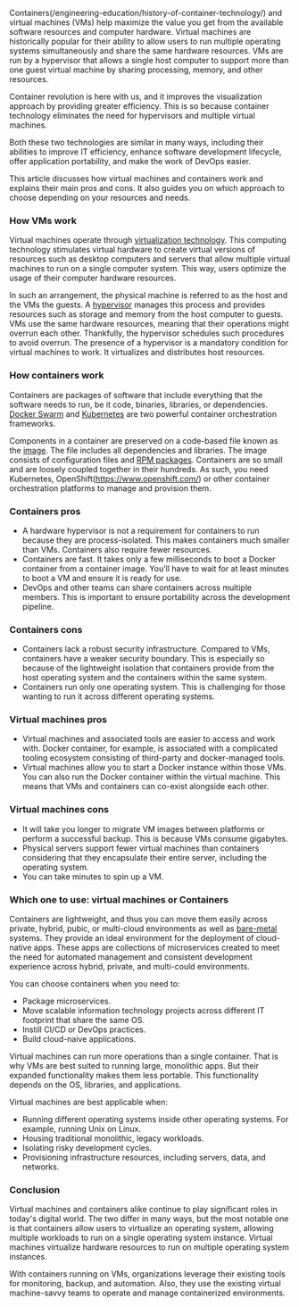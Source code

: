 Containers(/engineering-education/history-of-container-technology/) and virtual machines (VMs) help maximize the value you get from the available software resources and computer hardware. Virtual machines are historically popular for their ability to allow users to run multiple operating systems simultaneously and share the same hardware resources. VMs are run by a hypervisor that allows a single host computer to support more than one guest virtual machine by sharing processing, memory, and other resources.

Container revolution is here with us, and it improves the visualization approach by providing greater efficiency. This is so because container technology eliminates the need for hypervisors and multiple virtual machines.

Both these two technologies are similar in many ways, including their abilities to improve IT efficiency, enhance software development lifecycle, offer application portability, and make the work of DevOps easier.

This article discusses how virtual machines and containers work and explains their main pros and cons. It also guides you on which approach to choose depending on your resources and needs.

### How VMs work

Virtual machines operate through [virtualization technology](https://en.wikipedia.org/wiki/Virtualization). This computing technology stimulates virtual hardware to create virtual versions of resources such as desktop computers and servers that allow multiple virtual machines to run on a single computer system. This way, users optimize the usage of their computer hardware resources.

In such an arrangement, the physical machine is referred to as the host and the VMs the guests. A [hypervisor](https://en.wikipedia.org/wiki/Hypervisor#) manages this process and provides resources such as storage and memory from the host computer to guests. VMs use the same hardware resources, meaning that their operations might overrun each other. Thankfully, the hypervisor schedules such procedures to avoid overrun. The presence of a hypervisor is a mandatory condition for virtual machines to work. It virtualizes and distributes host resources.

### How containers work

Containers are packages of software that include everything that the software needs to run, be it code, binaries, libraries, or dependencies. [Docker Swarm](https://docs.docker.com/engine/swarm/swarm-tutorial/) and [Kubernetes](https://kubernetes.io/) are two powerful container orchestration frameworks.

Components in a container are preserved on a code-based file known as the [image](https://wiki.aquasec.com/display/containers/What+is+a+Container+Image). The file includes all dependencies and libraries. The image consists of configuration files and [RPM packages](https://en.wikipedia.org/wiki/RPM_Package_Manager). Containers are so small and are loosely coupled together in their hundreds. As such, you need Kubernetes, OpenShift(https://www.openshift.com/) or other container orchestration platforms to manage and provision them.

### Containers pros

- A hardware hypervisor is not a requirement for containers to run because they are process-isolated. This makes containers much smaller than VMs. Containers also require fewer resources.
- Containers are fast. It takes only a few milliseconds to boot a Docker container from a container image. You'll have to wait for at least minutes to boot a VM and ensure it is ready for use.
- DevOps and other teams can share containers across multiple members. This is important to ensure portability across the development pipeline.

### Containers cons

- Containers lack a robust security infrastructure. Compared to VMs, containers have a weaker security boundary. This is especially so because of the lightweight isolation that containers provide from the host operating system and the containers within the same system.
- Containers run only one operating system. This is challenging for those wanting to run it across different operating systems.

### Virtual machines pros

- Virtual machines and associated tools are easier to access and work with. Docker container, for example, is associated with a complicated tooling ecosystem consisting of third-party and docker-managed tools.
- Virtual machines allow you to start a Docker instance within those VMs. You can also run the Docker container within the virtual machine. This means that VMs and containers can co-exist alongside each other.

### Virtual machines cons

- It will take you longer to migrate VM images between platforms or perform a successful backup. This is because VMs consume gigabytes.
- Physical servers support fewer virtual machines than containers considering that they encapsulate their entire server, including the operating system.
- You can take minutes to spin up a VM.

### Which one to use: virtual machines or Containers

Containers are lightweight, and thus you can move them easily across private, hybrid, pubic, or multi-cloud environments as well as [bare-metal](https://www.techopedia.com/definition/2153/bare-metal) systems. They provide an ideal environment for the deployment of cloud-native apps. These apps are collections of microservices created to meet the need for automated management and consistent development experience across hybrid, private, and multi-could environments.

You can choose containers when you need to:

- Package microservices.
- Move scalable information technology projects across different IT footprint that share the same OS.
- Instill CI/CD or DevOps practices.
- Build cloud-naive applications.

Virtual machines can run more operations than a single container. That is why VMs are best suited to running large, monolithic apps. But their expanded functionality makes them less portable. This functionality depends on the OS, libraries, and applications.

Virtual machines are best applicable when:

- Running different operating systems inside other operating systems. For example, running Unix on Linux.
- Housing traditional monolithic, legacy workloads.
- Isolating risky development cycles.
- Provisioning infrastructure resources, including servers, data, and networks.

### Conclusion

Virtual machines and containers alike continue to play significant roles in today's digital world. The two differ in many ways, but the most notable one is that containers allow users to virtualize an operating system, allowing multiple workloads to run on a single operating system instance. Virtual machines virtualize hardware resources to run on multiple operating system instances.

With containers running on VMs, organizations leverage their existing tools for monitoring, backup, and automation. Also, they use the existing virtual machine-savvy teams to operate and manage containerized environments.